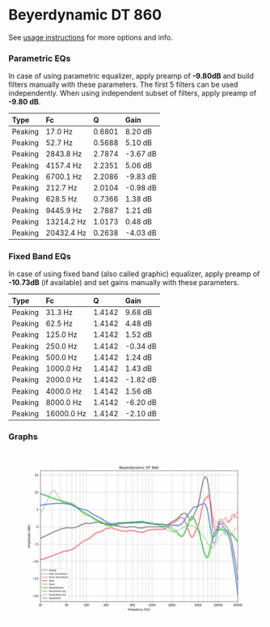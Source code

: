 # Beyerdynamic DT 860
See [usage instructions](https://github.com/jaakkopasanen/AutoEq#usage) for more options and info.

### Parametric EQs
In case of using parametric equalizer, apply preamp of **-9.80dB** and build filters manually
with these parameters. The first 5 filters can be used independently.
When using independent subset of filters, apply preamp of **-9.80 dB**.

| Type    | Fc         |      Q | Gain     |
|:--------|:-----------|:-------|:---------|
| Peaking | 17.0 Hz    | 0.6801 | 8.20 dB  |
| Peaking | 52.7 Hz    | 0.5688 | 5.10 dB  |
| Peaking | 2843.8 Hz  | 2.7874 | -3.67 dB |
| Peaking | 4157.4 Hz  | 2.2351 | 5.06 dB  |
| Peaking | 6700.1 Hz  | 2.2086 | -9.83 dB |
| Peaking | 212.7 Hz   | 2.0104 | -0.98 dB |
| Peaking | 628.5 Hz   | 0.7366 | 1.38 dB  |
| Peaking | 9445.9 Hz  | 2.7887 | 1.21 dB  |
| Peaking | 13214.2 Hz | 1.0173 | 0.48 dB  |
| Peaking | 20432.4 Hz | 0.2638 | -4.03 dB |

### Fixed Band EQs
In case of using fixed band (also called graphic) equalizer, apply preamp of **-10.73dB**
(if available) and set gains manually with these parameters.

| Type    | Fc         |      Q | Gain     |
|:--------|:-----------|:-------|:---------|
| Peaking | 31.3 Hz    | 1.4142 | 9.68 dB  |
| Peaking | 62.5 Hz    | 1.4142 | 4.48 dB  |
| Peaking | 125.0 Hz   | 1.4142 | 1.52 dB  |
| Peaking | 250.0 Hz   | 1.4142 | -0.34 dB |
| Peaking | 500.0 Hz   | 1.4142 | 1.24 dB  |
| Peaking | 1000.0 Hz  | 1.4142 | 1.43 dB  |
| Peaking | 2000.0 Hz  | 1.4142 | -1.82 dB |
| Peaking | 4000.0 Hz  | 1.4142 | 1.56 dB  |
| Peaking | 8000.0 Hz  | 1.4142 | -6.20 dB |
| Peaking | 16000.0 Hz | 1.4142 | -2.10 dB |

### Graphs
![](./Beyerdynamic%20DT%20860.png)
